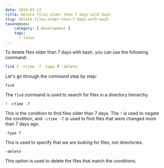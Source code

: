 ```yaml
---
date: 2024-03-12
title: Delete files older than 7 days with bash
slug: delete-files-older-than-7-days-with-bash
taxonomies: 
    category: [ Development ]
    tags:
      - linux
---
```


To delete files older than 7 days with bash, you can use the following command:

```bash
find ! -ctime -7 -type f -delete
```

Let's go through the command step by step:

`find`

The `find` command is used to search for files in a directory hierarchy.

`! -ctime -7`

This is the condition to find files older than 7 days. The `!` is used to negate the condition, and `-ctime -7` is used to find files that were changed more than 7 days ago.

`-type f`

This is used to specify that we are looking for files, not directories.

`-delete`
 
This option is used to delete the files that match the conditions.
